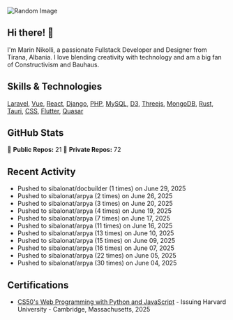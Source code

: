 ![Random Image](assets/1.png)
## Hi there! 👋

I'm Marin Nikolli, a passionate Fullstack Developer and Designer from Tirana, Albania. I love blending creativity with technology and am a big fan of Constructivism and Bauhaus.

## Skills & Technologies

[Laravel](https://laravel.com/), [Vue](https://vuejs.org/), [React](https://react.dev/), [Django](https://www.djangoproject.com/), [PHP](https://www.php.net/), [MySQL](https://www.mysql.com/), [D3](https://d3js.org/), [Threejs](https://threejs.org/), [MongoDB](https://www.mongodb.com/?msockid=18f41f88c021681c2a650aaac1546995), [Rust](https://www.rust-lang.org/), [Tauri](https://tauri.app/), [CSS](https://css3.com/), [Flutter](https://flutter.dev/), [Quasar](https://quasar.dev/)

## GitHub Stats

🌟 **Public Repos:** 21
🌟 **Private Repos:** 72  

## Recent Activity
- Pushed to sibalonat/docbuilder (1 times) on June 29, 2025
- Pushed to sibalonat/arpya (2 times) on June 26, 2025
- Pushed to sibalonat/arpya (3 times) on June 20, 2025
- Pushed to sibalonat/arpya (4 times) on June 19, 2025
- Pushed to sibalonat/arpya (7 times) on June 17, 2025
- Pushed to sibalonat/arpya (11 times) on June 16, 2025
- Pushed to sibalonat/arpya (13 times) on June 10, 2025
- Pushed to sibalonat/arpya (15 times) on June 09, 2025
- Pushed to sibalonat/arpya (16 times) on June 07, 2025
- Pushed to sibalonat/arpya (22 times) on June 05, 2025
- Pushed to sibalonat/arpya (30 times) on June 04, 2025



## Certifications

- [CS50's Web Programming with
Python and JavaScript](https://certificates.cs50.io/faf4470c-c773-489d-bc3e-b0086a8a5404.pdf?size=letter) - Issuing Harvard University - Cambridge, Massachusetts, 2025
